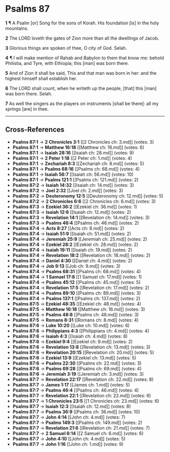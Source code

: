 # Psalms 87

**1** ¶ A Psalm [or] Song for the sons of Korah. His foundation [is] in the holy mountains.

**2** The LORD loveth the gates of Zion more than all the dwellings of Jacob.

**3** Glorious things are spoken of thee, O city of God. Selah.

**4** ¶ I will make mention of Rahab and Babylon to them that know me: behold Philistia, and Tyre, with Ethiopia; this [man] was born there.

**5** And of Zion it shall be said, This and that man was born in her: and the highest himself shall establish her.

**6** The LORD shall count, when he writeth up the people, [that] this [man] was born there. Selah.

**7** As well the singers as the players on instruments [shall be there]: all my springs [are] in thee.

---

## Cross-References

- **Psalms 87:1** → **2 Chronicles 3:1** [[2 Chronicles ch: 3.md]] (votes: 3)
- **Psalms 87:1** → **Matthew 16:18** [[Matthew ch: 16.md]] (votes: 6)
- **Psalms 87:1** → **Isaiah 28:16** [[Isaiah ch: 28.md]] (votes: 9)
- **Psalms 87:1** → **2 Peter 1:18** [[2 Peter ch: 1.md]] (votes: 4)
- **Psalms 87:1** → **Zechariah 8:3** [[Zechariah ch: 8.md]] (votes: 5)
- **Psalms 87:1** → **Psalms 68:16** [[Psalms ch: 68.md]] (votes: 4)
- **Psalms 87:1** → **Isaiah 56:7** [[Isaiah ch: 56.md]] (votes: 10)
- **Psalms 87:1** → **Psalms 121:1** [[Psalms ch: 121.md]] (votes: 2)
- **Psalms 87:2** → **Isaiah 14:32** [[Isaiah ch: 14.md]] (votes: 3)
- **Psalms 87:2** → **Joel 2:32** [[Joel ch: 2.md]] (votes: 3)
- **Psalms 87:2** → **Deuteronomy 12:5** [[Deuteronomy ch: 12.md]] (votes: 5)
- **Psalms 87:2** → **2 Chronicles 6:6** [[2 Chronicles ch: 6.md]] (votes: 3)
- **Psalms 87:3** → **Ezekiel 36:2** [[Ezekiel ch: 36.md]] (votes: 1)
- **Psalms 87:3** → **Isaiah 12:6** [[Isaiah ch: 12.md]] (votes: 2)
- **Psalms 87:3** → **Revelation 14:1** [[Revelation ch: 14.md]] (votes: 3)
- **Psalms 87:3** → **Psalms 46:4** [[Psalms ch: 46.md]] (votes: 2)
- **Psalms 87:4** → **Acts 8:27** [[Acts ch: 8.md]] (votes: 2)
- **Psalms 87:4** → **Isaiah 51:9** [[Isaiah ch: 51.md]] (votes: 2)
- **Psalms 87:4** → **Jeremiah 25:9** [[Jeremiah ch: 25.md]] (votes: 2)
- **Psalms 87:4** → **Ezekiel 28:2** [[Ezekiel ch: 28.md]] (votes: 2)
- **Psalms 87:4** → **Isaiah 19:11** [[Isaiah ch: 19.md]] (votes: 2)
- **Psalms 87:4** → **Revelation 18:2** [[Revelation ch: 18.md]] (votes: 2)
- **Psalms 87:4** → **Daniel 4:30** [[Daniel ch: 4.md]] (votes: 2)
- **Psalms 87:4** → **Job 9:13** [[Job ch: 9.md]] (votes: 3)
- **Psalms 87:4** → **Psalms 68:31** [[Psalms ch: 68.md]] (votes: 4)
- **Psalms 87:4** → **1 Samuel 17:8** [[1 Samuel ch: 17.md]] (votes: 1)
- **Psalms 87:4** → **Psalms 45:12** [[Psalms ch: 45.md]] (votes: 5)
- **Psalms 87:4** → **Revelation 17:5** [[Revelation ch: 17.md]] (votes: 2)
- **Psalms 87:4** → **Psalms 89:10** [[Psalms ch: 89.md]] (votes: 3)
- **Psalms 87:4** → **Psalms 137:1** [[Psalms ch: 137.md]] (votes: 2)
- **Psalms 87:5** → **Ezekiel 48:35** [[Ezekiel ch: 48.md]] (votes: 4)
- **Psalms 87:5** → **Matthew 16:18** [[Matthew ch: 16.md]] (votes: 3)
- **Psalms 87:5** → **Psalms 48:8** [[Psalms ch: 48.md]] (votes: 3)
- **Psalms 87:5** → **Romans 8:31** [[Romans ch: 8.md]] (votes: 4)
- **Psalms 87:6** → **Luke 10:20** [[Luke ch: 10.md]] (votes: 6)
- **Psalms 87:6** → **Philippians 4:3** [[Philippians ch: 4.md]] (votes: 4)
- **Psalms 87:6** → **Isaiah 4:3** [[Isaiah ch: 4.md]] (votes: 8)
- **Psalms 87:6** → **Ezekiel 9:4** [[Ezekiel ch: 9.md]] (votes: 2)
- **Psalms 87:6** → **Revelation 13:8** [[Revelation ch: 13.md]] (votes: 3)
- **Psalms 87:6** → **Revelation 20:15** [[Revelation ch: 20.md]] (votes: 5)
- **Psalms 87:6** → **Ezekiel 13:9** [[Ezekiel ch: 13.md]] (votes: 5)
- **Psalms 87:6** → **Psalms 22:30** [[Psalms ch: 22.md]] (votes: 3)
- **Psalms 87:6** → **Psalms 69:28** [[Psalms ch: 69.md]] (votes: 4)
- **Psalms 87:6** → **Jeremiah 3:19** [[Jeremiah ch: 3.md]] (votes: 3)
- **Psalms 87:7** → **Revelation 22:17** [[Revelation ch: 22.md]] (votes: 8)
- **Psalms 87:7** → **James 1:17** [[James ch: 1.md]] (votes: 5)
- **Psalms 87:7** → **Psalms 46:4** [[Psalms ch: 46.md]] (votes: 4)
- **Psalms 87:7** → **Revelation 22:1** [[Revelation ch: 22.md]] (votes: 6)
- **Psalms 87:7** → **1 Chronicles 23:5** [[1 Chronicles ch: 23.md]] (votes: 6)
- **Psalms 87:7** → **Isaiah 12:3** [[Isaiah ch: 12.md]] (votes: 8)
- **Psalms 87:7** → **Psalms 36:9** [[Psalms ch: 36.md]] (votes: 10)
- **Psalms 87:7** → **John 4:14** [[John ch: 4.md]] (votes: 7)
- **Psalms 87:7** → **Psalms 149:3** [[Psalms ch: 149.md]] (votes: 2)
- **Psalms 87:7** → **Revelation 21:6** [[Revelation ch: 21.md]] (votes: 7)
- **Psalms 87:7** → **2 Samuel 6:14** [[2 Samuel ch: 6.md]] (votes: 6)
- **Psalms 87:7** → **John 4:10** [[John ch: 4.md]] (votes: 5)
- **Psalms 87:7** → **John 1:16** [[John ch: 1.md]] (votes: 9)
